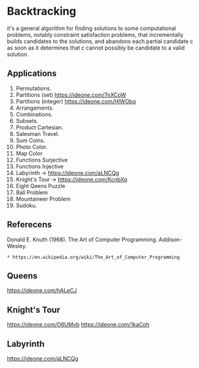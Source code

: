# Backtracking

  it's a general algorithm for finding solutions to some computational problems, notably constraint satisfaction problems, that
  incrementally builds candidates to the solutions, and abandons each partial candidate c as soon as it determines that c cannot
  possibly be candidate to a valid solution.

## Applications

1.  Permutations.
2.  Partitions (set) https://ideone.com/7nXCoW 
3.  Partitions (integer) https://ideone.com/HIWObq 
4.  Arrangements.
5.  Combinations.
6.  Subsets.
7.  Product Cartesian.
8.  Salesman Travel.
9.  Sum Coins.
10.  Photo Color.
11.  Map Color
12. Functions Surjective
13. Functions Injective
14. Labyrinth -> https://ideone.com/aLNCQg
15. Knight's Tour -> https://ideone.com/KcnbXq
16. Eight Qeens Puzzle
17. Ball Problem
18. Mountaineer Problem
19. Sudoku.

## Referecens

   Donald E. Knuth (1968). The Art of Computer Programming. Addison-Wesley.

    * https://en.wikipedia.org/wiki/The_Art_of_Computer_Programming 
    
## Queens    
https://ideone.com/hALeCJ

## Knight's Tour
https://ideone.com/O6UMvb https://ideone.com/1kaCoh

## Labyrinth
https://ideone.com/aLNCQg


